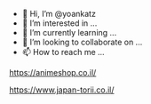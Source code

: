 - 👋 Hi, I’m @yoankatz
- 👀 I’m interested in ...
- 🌱 I’m currently learning ...
- 💞️ I’m looking to collaborate on ...
- 📫 How to reach me ...

https://animeshop.co.il/

https://www.japan-torii.co.il/
<!---
yoankatz/yoankatz is a ✨ special ✨ repository because its `README.md` (this file) appears on your GitHub profile.
You can click the Preview link to take a look at your changes.
--->
